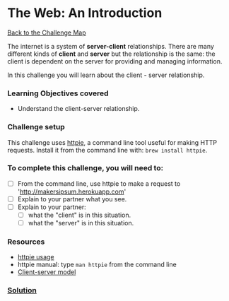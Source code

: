 # The Web: An Introduction

[Back to the Challenge Map](00_challenge_map.md)

The internet is a system of **server-client** relationships. There are many different kinds of **client** and **server** but the relationship is the same: the client is dependent on the server for providing and managing information.

In this challenge you will learn about the client - server relationship.

### Learning Objectives covered
- Understand the client-server relationship.

### Challenge setup
This challenge uses [httpie](https://github.com/jkbrzt/httpie), a command line tool useful for making HTTP requests. Install it from the command line with: `brew install httpie`.

### To complete this challenge, you will need to:

- [ ] From the command line, use httpie to make a request to 'http://makersipsum.herokuapp.com'
- [ ] Explain to your partner what you see.
- [ ] Explain to your partner:
  - [ ] what the "client" is in this situation.
  - [ ] what the "server" is in this situation.

### Resources

- [httpie usage](https://github.com/jkbrzt/httpie#usage)
- httpie manual: type `man httpie` from the command line
- [Client-server model](https://en.wikipedia.org/wiki/Client%E2%80%93server_model)

### [Solution](solutions/3.md)
